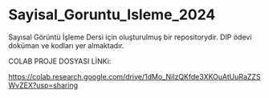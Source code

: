 # Sayisal_Goruntu_Isleme_2024
Sayısal Görüntü İşleme Dersi için oluşturulmuş bir repositorydir. DIP ödevi doküman ve kodları yer almaktadır.

COLAB PROJE DOSYASI LİNKi:

https://colab.research.google.com/drive/1dMo_NiIzQKfde3XKOuAtUuRaZZSWvZEX?usp=sharing 
